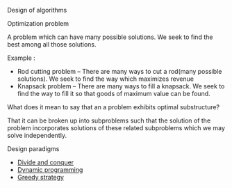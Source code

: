 Design of algorithms

<span id="anchor"></span>Optimization problem

A problem which can have many possible solutions. We seek to find the
best among all those solutions.

Example :

- Rod cutting problem – There are many ways to cut a rod(many possible
  solutions). We seek to find the way which maximizes revenue
- Knapsack problem – There are many ways to fill a knapsack. We seek to
  find the way to fill it so that goods of maximum value can be found.

What does it mean to say that an a problem exhibits
<span id="anchor-1"></span>optimal substructure?

That it can be broken up into subproblems such that the solution of the
problem incorporates solutions of these related subproblems which we may
solve independently.

Design paradigms

- [Divide and conquer](Divide%20and%20Conquer.odt)
- [Dynamic programming](Dynamic%20programming.odt)
- [Greedy strategy](Greedy%20Strategy.odt)
